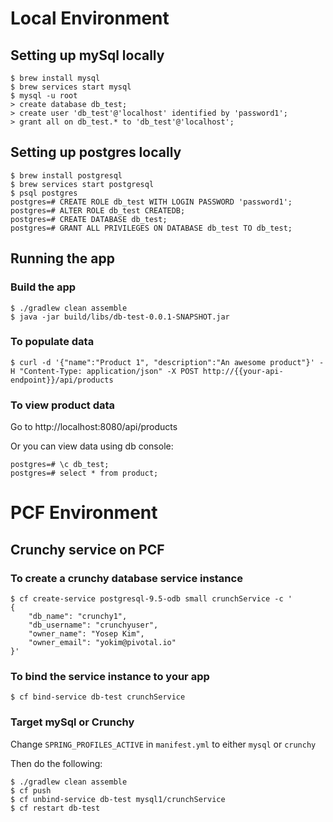 # Local Environment

## Setting up mySql locally
```$xslt
$ brew install mysql
$ brew services start mysql
$ mysql -u root
> create database db_test;
> create user 'db_test'@'localhost' identified by 'password1';
> grant all on db_test.* to 'db_test'@'localhost';
```

## Setting up postgres locally
````$xslt
$ brew install postgresql
$ brew services start postgresql
$ psql postgres
postgres=# CREATE ROLE db_test WITH LOGIN PASSWORD 'password1';
postgres=# ALTER ROLE db_test CREATEDB;
postgres=# CREATE DATABASE db_test;
postgres=# GRANT ALL PRIVILEGES ON DATABASE db_test TO db_test;
````

## Running the app
### Build the app
````$xslt
$ ./gradlew clean assemble
$ java -jar build/libs/db-test-0.0.1-SNAPSHOT.jar
````
### To populate data
````
$ curl -d '{"name":"Product 1", "description":"An awesome product"}' -H "Content-Type: application/json" -X POST http://{{your-api-endpoint}}/api/products
````

### To view product data
Go to http://localhost:8080/api/products

Or you can view data using db console:
````$xslt
postgres=# \c db_test;
postgres=# select * from product;
````

# PCF Environment

## Crunchy service on PCF
### To create a crunchy database service instance
````
$ cf create-service postgresql-9.5-odb small crunchService -c '
{
    "db_name": "crunchy1",
    "db_username": "crunchyuser",
    "owner_name": "Yosep Kim",
    "owner_email": "yokim@pivotal.io"
}'
```` 

### To bind the service instance to your app
````$xslt
$ cf bind-service db-test crunchService
````

### Target mySql or Crunchy
Change ``SPRING_PROFILES_ACTIVE`` in ``manifest.yml`` to either ``mysql`` or ``crunchy``

Then do the following:
````$xslt
$ ./gradlew clean assemble
$ cf push
$ cf unbind-service db-test mysql1/crunchService
$ cf restart db-test 

````